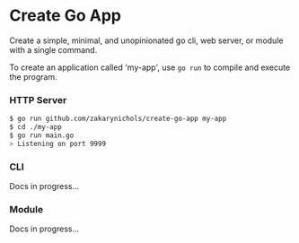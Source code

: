 # Create Go App

Create a simple, minimal, and unopinionated go cli, web server, or module with a single command.

To create an application called 'my-app', use `go run` to compile and execute the program.

### HTTP Server

```sh
$ go run github.com/zakarynichols/create-go-app my-app
$ cd ./my-app
$ go run main.go
> Listening on port 9999
```

### CLI

Docs in progress...

### Module

Docs in progress...
